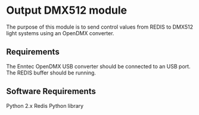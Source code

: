 Output DMX512 module
====================

The purpose of this module is to send control values from REDIS to DMX512 light systems using an OpenDMX converter.

## Requirements

The Enntec OpenDMX USB converter should be connected to an USB port.
The REDIS buffer should be running.

## Software Requirements

Python 2.x
Redis Python library
